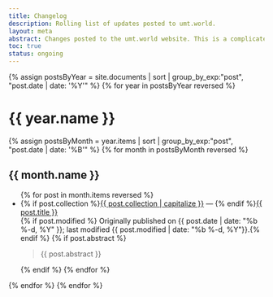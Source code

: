 ```yaml
---
title: Changelog
description: Rolling list of updates posted to umt.world.
layout: meta
abstract: Changes posted to the umt.world website. This is a complicated page that I am not close to figuring out. It will need to include full-text of short-form blog posts that I can ideally enter into a single file...but it will also need to collate content posted from around the website. In its current form, it is only a dated list of all posts, across categories.
toc: true
status: ongoing
---
```


{% assign postsByYear = site.documents | sort | group_by_exp:"post", "post.date | date: '%Y'" %}
{% for year in postsByYear reversed %}
<h1>{{ year.name }}</h1>
{% assign postsByMonth = year.items | sort | group_by_exp:"post", "post.date | date: '%B'" %}
{% for month in postsByMonth reversed %}
<h2>{{ month.name }}</h2>
<ul>
{% for post in month.items reversed %}
<li>{% if post.collection %}<a href="/{{ post.collection }}">{{ post.collection | capitalize }}</a> &mdash; {% endif %}<a href="{{ post.url }}">{{ post.title }}</a></li>
{% if post.modified %} Originally published on {{ post.date | date: "%b %-d, %Y" }}; last modified {{ post.modified | date: "%b %-d, %Y"}}.{% endif %}
{% if post.abstract %}<aside class="abstract"><blockquote>{{ post.abstract }}</blockquote></aside>{% endif %}
{% endfor %}
</ul>
{% endfor %}
{% endfor %}

